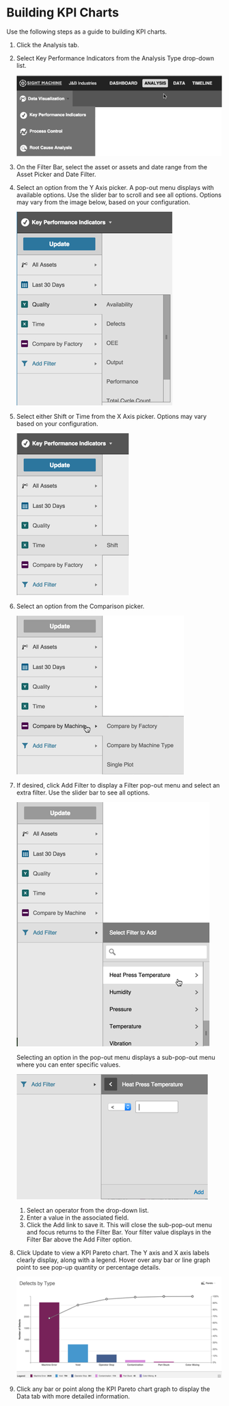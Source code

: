 # Building KPI Charts

 Use the following steps as a guide to building KPI charts.
 
 1. Click the Analysis tab.
 2. Select Key Performance Indicators from the Analysis Type drop-down list.

    ![](analysisTabTopOptionsE.png)

 3. On the Filter Bar, select the asset or assets and date range from the Asset Picker and Date Filter.
 4. Select an option from the Y Axis picker. A pop-out menu displays with available options. Use the slider bar to scroll and see all options. Options may vary from the image below, based on your configuration.
 
     ![](analysisTabYAxisE.png)
 
 5. Select either Shift or Time from the X Axis picker. Options may vary based on your configuration.

     ![](analysisTabXAxisE.png)
 
 6. Select an option from the Comparison picker.
  
      ![](analysisTabComparisonPickerE.png)
  
 7. If desired, click Add Filter to display a Filter pop-out menu and select an extra filter. Use the slider bar to see all options.

    ![](analysisTabFilteraE.png)

    Selecting an option in the pop-out menu displays a sub-pop-out menu where you can enter specific values.

    ![](analysisTabFilterbE.png)

     1. Select an operator from the drop-down list.
     2. Enter a value in the associated field.
     3. Click the Add link to save it. This will close the sub-pop-out menu and focus returns to the Filter Bar. Your filter value displays in the Filter Bar above the Add Filter option.

 8. Click Update to view a KPI Pareto chart. The Y axis and X axis labels clearly display, along with a legend. Hover over any bar or line graph point to see pop-up quantity or percentage details.

    ![](analysisTabResultsE.png)

 9. Click any bar or point along the KPI Pareto chart graph to display the Data tab with more detailed information.